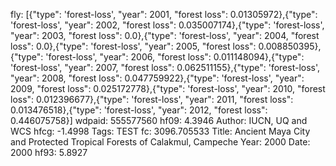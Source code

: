 fly: [{"type": 'forest-loss', "year": 2001, "forest loss": 0.01305972},{"type": 'forest-loss', "year": 2002, "forest loss": 0.035007174},{"type": 'forest-loss', "year": 2003, "forest loss": 0.0},{"type": 'forest-loss', "year": 2004, "forest loss": 0.0},{"type": 'forest-loss', "year": 2005, "forest loss": 0.008850395},{"type": 'forest-loss', "year": 2006, "forest loss": 0.011148094},{"type": 'forest-loss', "year": 2007, "forest loss": 0.062511155},{"type": 'forest-loss', "year": 2008, "forest loss": 0.047759922},{"type": 'forest-loss', "year": 2009, "forest loss": 0.025172778},{"type": 'forest-loss', "year": 2010, "forest loss": 0.012396677},{"type": 'forest-loss', "year": 2011, "forest loss": 0.013476518},{"type": 'forest-loss', "year": 2012, "forest loss": 0.446075758}]
wdpaid: 555577560
hf09: 4.3946
Author: IUCN, UQ and WCS
hfcg: -1.4998
Tags: TEST
fc: 3096.705533
Title: Ancient Maya City and Protected Tropical Forests of Calakmul, Campeche
Year: 2000
Date: 2000
hf93: 5.8927
